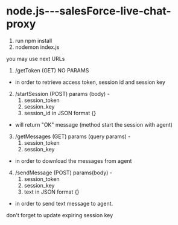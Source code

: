 # node.js---salesForce-live-chat-proxy

1. run npm install
2. nodemon index.js

you may use next URLs

1. /getToken (GET)
    NO PARAMS

- in order to retrieve access token, session id and session key

2. /startSession (POST)
  params (body) - 
    1. session_token
    2. session_key
    3. session_id
in JSON format {}

- will return "OK" message (method start the session with agent)

3. /getMessages (GET)
  params (query params) - 
     1. session_token
     2. session_key
     
- in order to download the messages from agent

4. /sendMessage (POST)
  params(body) - 
      1. session_token
      2. session_key
      3. text
  in JSON format {}
  
  - in order to send text message to agent.
  
  
  don't forget to update expiring session key
